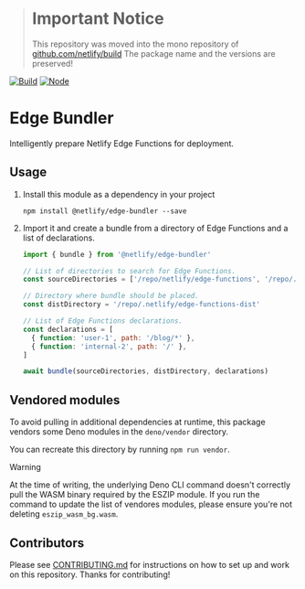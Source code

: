 > # **Important Notice**
>
> This repository was moved into the mono repository of [github.com/netlify/build](https://github.com/netlify/build) The
> package name and the versions are preserved!


[![Build](https://github.com/netlify/edge-bundler/workflows/Build/badge.svg)](https://github.com/netlify/edge-bundler/actions)
[![Node](https://img.shields.io/node/v/@netlify/edge-bundler.svg?logo=node.js)](https://www.npmjs.com/package/@netlify/edge-bundler)

# Edge Bundler

Intelligently prepare Netlify Edge Functions for deployment.

## Usage

1. Install this module as a dependency in your project

   ```
   npm install @netlify/edge-bundler --save
   ```

2. Import it and create a bundle from a directory of Edge Functions and a list of declarations.

   ```js
   import { bundle } from '@netlify/edge-bundler'

   // List of directories to search for Edge Functions.
   const sourceDirectories = ['/repo/netlify/edge-functions', '/repo/.netlify/edge-functions']

   // Directory where bundle should be placed.
   const distDirectory = '/repo/.netlify/edge-functions-dist'

   // List of Edge Functions declarations.
   const declarations = [
     { function: 'user-1', path: '/blog/*' },
     { function: 'internal-2', path: '/' },
   ]

   await bundle(sourceDirectories, distDirectory, declarations)
   ```

## Vendored modules

To avoid pulling in additional dependencies at runtime, this package vendors some Deno modules in the `deno/vendor`
directory.

You can recreate this directory by running `npm run vendor`.

> [!WARNING]  
> At the time of writing, the underlying Deno CLI command doesn't correctly pull the WASM binary required by the ESZIP
> module. If you run the command to update the list of vendores modules, please ensure you're not deleting
> `eszip_wasm_bg.wasm`.

## Contributors

Please see [CONTRIBUTING.md](./CONTRIBUTING.md) for instructions on how to set up and work on this repository. Thanks
for contributing!
